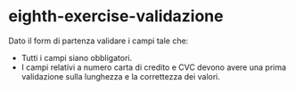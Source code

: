 # eighth-exercise-validazione

Dato il form di partenza validare i campi tale che:
 - Tutti i campi siano obbligatori.
 - I campi relativi a numero carta di credito e CVC devono avere una prima validazione sulla lunghezza e la correttezza dei valori.